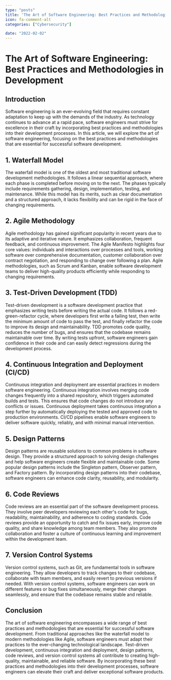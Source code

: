 ```yaml
---
type: "posts"
title: 'The Art of Software Engineering: Best Practices and Methodologies in Development'
icon: fa-comment-alt
categories: ["Cybersecurity"]

date: "2022-02-02"
---
```




# The Art of Software Engineering: Best Practices and Methodologies in Development

## Introduction
Software engineering is an ever-evolving field that requires constant adaptation to keep up with the demands of the industry. As technology continues to advance at a rapid pace, software engineers must strive for excellence in their craft by incorporating best practices and methodologies into their development processes. In this article, we will explore the art of software engineering, focusing on the best practices and methodologies that are essential for successful software development.

## 1. Waterfall Model
The waterfall model is one of the oldest and most traditional software development methodologies. It follows a linear sequential approach, where each phase is completed before moving on to the next. The phases typically include requirements gathering, design, implementation, testing, and maintenance. While this model has its merits, such as clear documentation and a structured approach, it lacks flexibility and can be rigid in the face of changing requirements.

## 2. Agile Methodology
Agile methodology has gained significant popularity in recent years due to its adaptive and iterative nature. It emphasizes collaboration, frequent feedback, and continuous improvement. The Agile Manifesto highlights four core values: individuals and interactions over processes and tools, working software over comprehensive documentation, customer collaboration over contract negotiation, and responding to change over following a plan. Agile methodologies, such as Scrum and Kanban, enable software development teams to deliver high-quality products efficiently while responding to changing requirements.

## 3. Test-Driven Development (TDD)
Test-driven development is a software development practice that emphasizes writing tests before writing the actual code. It follows a red-green-refactor cycle, where developers first write a failing test, then write the minimum amount of code to pass the test, and finally refactor the code to improve its design and maintainability. TDD promotes code quality, reduces the number of bugs, and ensures that the codebase remains maintainable over time. By writing tests upfront, software engineers gain confidence in their code and can easily detect regressions during the development process.

## 4. Continuous Integration and Deployment (CI/CD)
Continuous integration and deployment are essential practices in modern software engineering. Continuous integration involves merging code changes frequently into a shared repository, which triggers automated builds and tests. This ensures that code changes do not introduce any conflicts or issues. Continuous deployment takes continuous integration a step further by automatically deploying the tested and approved code to production environments. CI/CD pipelines enable software engineers to deliver software quickly, reliably, and with minimal manual intervention.

## 5. Design Patterns
Design patterns are reusable solutions to common problems in software design. They provide a structured approach to solving design challenges and help software engineers create flexible and maintainable code. Some popular design patterns include the Singleton pattern, Observer pattern, and Factory pattern. By incorporating design patterns into their codebase, software engineers can enhance code clarity, reusability, and modularity.

## 6. Code Reviews
Code reviews are an essential part of the software development process. They involve peer developers reviewing each other's code for bugs, readability, maintainability, and adherence to coding standards. Code reviews provide an opportunity to catch and fix issues early, improve code quality, and share knowledge among team members. They also promote collaboration and foster a culture of continuous learning and improvement within the development team.

## 7. Version Control Systems
Version control systems, such as Git, are fundamental tools in software engineering. They allow developers to track changes to their codebase, collaborate with team members, and easily revert to previous versions if needed. With version control systems, software engineers can work on different features or bug fixes simultaneously, merge their changes seamlessly, and ensure that the codebase remains stable and reliable.

## Conclusion
The art of software engineering encompasses a wide range of best practices and methodologies that are essential for successful software development. From traditional approaches like the waterfall model to modern methodologies like Agile, software engineers must adapt their practices to the ever-changing technological landscape. Test-driven development, continuous integration and deployment, design patterns, code reviews, and version control systems all contribute to creating high-quality, maintainable, and reliable software. By incorporating these best practices and methodologies into their development processes, software engineers can elevate their craft and deliver exceptional software products.